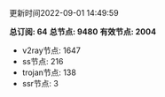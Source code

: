更新时间2022-09-01 14:49:59

**总订阅: 64**
**总节点: 9480**
**有效节点: 2004**
- v2ray节点: 1647
- ss节点: 216
- trojan节点: 138
- ssr节点: 3
